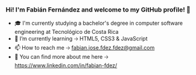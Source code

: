 ### Hi! I'm Fabián Fernández and welcome to my GitHub profile! 👋

- 🎓 I'm currently studying a bachelor's degree in computer software engineering at Tecnológico de Costa Rica
- 🌱 I’m currently learning 🡢 HTML5, CSS3 & JavaScript
- 📫 How to reach me 🡢 fabian.jose.fdez.fdez@gmail.com
- 🔎 You can find more about me here 🡢 https://www.linkedin.com/in/fabian-fdez/

<!--
**FabsCR/FabsCR** is a ✨ _special_ ✨ repository because its `README.md` (this file) appears on your GitHub profile.

Here are some ideas to get you started:

- 🔭 I’m currently working on ...
- 🌱 I’m currently learning ...
- 👯 I’m looking to collaborate on ...
- 🤔 I’m looking for help with ...
- 💬 Ask me about ...
- 📫 How to reach me: ...
- 😄 Pronouns: ...
- ⚡ Fun fact: ...
-->
